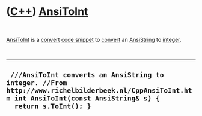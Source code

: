 



 

 

 

 

 

([C++](Cpp.htm)) [AnsiToInt](CppAnsiToInt.htm)
==============================================

 

[AnsiToInt](CppAnsiToInt.htm) is a [convert](CppConvert.htm) [code
snippet](CppCodeSnippets.htm) to [convert](CppConvert.htm) an
[AnsiString](CppAnsiString.htm) to [integer](CppInt.htm).

 

  ----------------------------------------------------------------------------------------------------------------------------------------------------------------------
  ` ///AnsiToInt converts an AnsiString to integer. //From http://www.richelbilderbeek.nl/CppAnsiToInt.htm int AnsiToInt(const AnsiString& s) {   return s.ToInt(); }`
  ----------------------------------------------------------------------------------------------------------------------------------------------------------------------

 

 

 

 

 





 



